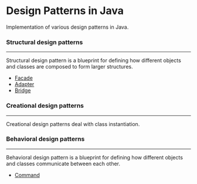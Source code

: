 # Design Patterns in Java
Implementation of various design patterns in Java.
### Structural design patterns
---
Structural design pattern is a blueprint for defining how different objects and classes are composed to form larger structures.
* [Facade](Facade/)
* [Adapter](Adapter/)
* [Bridge](Bridge/)

### Creational design patterns
---
Creational design patterns deal with class instantiation.

### Behavioral design patterns
----
Behavioral design pattern is a blueprint for defining how different objects and classes communicate between each other.
* [Command](Command/)